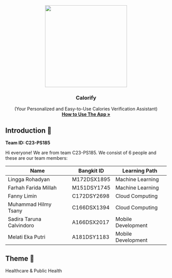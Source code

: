 <div align="center">
	<img src="https://source.android.com/static/docs/setup/images/Android_symbol_green_RGB.svg" width="256" />
	<h3 align="center">Calorify</h3>
	<p align="center">
		(Your Personalized and Easy-to-Use Calories Verification Assistant)
		<br />
		<a href="#"><strong>How to Use The App »</strong></a>
	</p>
</div>

## Introduction 👋
**Team ID: C23-PS185**

Hi everyone! We are from team C23-PS185. We consist of 6 people and these are our team members:

|Name|Bangkit ID|Learning Path|
|--|--|--|
|Lingga Rohadyan|M172DSX1895|Machine Learning|
|Farhah Farida Millah|M151DSY1745|Machine Learning|
|Fanny Limin|C172DSY2698|Cloud Computing|
|Muhammad Hilmy Tsany|C166DSX1394|Cloud Computing|
|Sadira Taruna Calvindoro|A166DSX2017|Mobile Development|
|Melati Eka Putri|A181DSY1183|Mobile Development|

## Theme 🌾
Healthcare & Public Health

